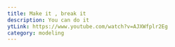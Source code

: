```yaml
---
title: Make it , break it
description: You can do it
ytLink: https://www.youtube.com/watch?v=AJXWfplr2Eg
category: modeling
---
```

